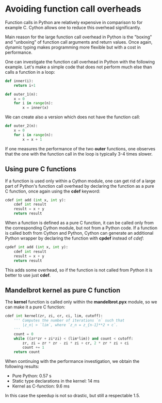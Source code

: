 <!-- Title: Avoiding function call overheads -->

<!-- Short description:

Function calls in Python are relatively expensive compared to some other
languages. In this article we show how Cython can reduce these overheads.

-->

# Avoiding function call overheads

Function calls in Python are relatively expensive in comparison to for
example C. Cython allows one to reduce this overhead significantly.

Main reason for the large function call overhead in Python is the "boxing"
and "unboxing" of function call arguments and return values. Once again,
dynamic typing makes programming more flexible but with a cost in
performance.

One can investigate the function call overhead in Python with the following
example. Let's make a simple code that does not perform much else than calls
a function in a loop:

~~~python
def inner(i):
    return i+1

def outer_1(n):
    x = 0
    for i in range(n):
        x = inner(x)
~~~

We can create also a version which does not have the function call:

~~~python
def outer_2(n):
    x = 0
    for i in range(n):
        x = x + 1
~~~

If one measures the performance of the two **outer** functions, one observes
that the one with the function call in the loop is typically 3-4 times slower.


## Using pure C functions

If a function is used only within a Cython module, one can get rid of a large
part of Python's function call overhead by declaring the function as a pure C
function, once again using the **cdef** keyword:

~~~python
cdef int add (int x, int y):
    cdef int result
    result = x + y
    return result
~~~

When a function is defined as a pure C function, it can be called only from
the corresponding Cython module, but not from a Python code. If a function is
called both from Cython and Python, Cython can generate an additional Python
wrapper by declaring the function with **cpdef** instead of *cdef*:

~~~python
cpdef int add (int x, int y):
    cdef int result
    result = x + y
    return result
~~~

This adds some overhead, so if the function is not called from Python it is
better to use just **cdef**.


## Mandelbrot kernel as pure C function

The **kernel** function is called only within the **mandelbrot.pyx** module,
so we can make it a pure C function:

~~~python
cdef int kernel(zr, zi, cr, ci, lim, cutoff):
    ''' Computes the number of iterations `n` such that
        |z_n| > `lim`, where `z_n = z_{n-1}**2 + c`.
    '''
    count = 0
    while ((zr*zr + zi*zi) < (lim*lim)) and count < cutoff:
        zr, zi = zr * zr - zi * zi + cr, 2 * zr * zi + ci
        count += 1
    return count
~~~

When continuing with the performance investigation, we obtain the following
results:

  - Pure Python:  0.57 s
  - Static type declarations in the kernel: 14 ms
  - Kernel as C-function: 9.6 ms

In this case the speedup is not so drastic, but still a respectable 1.5.

